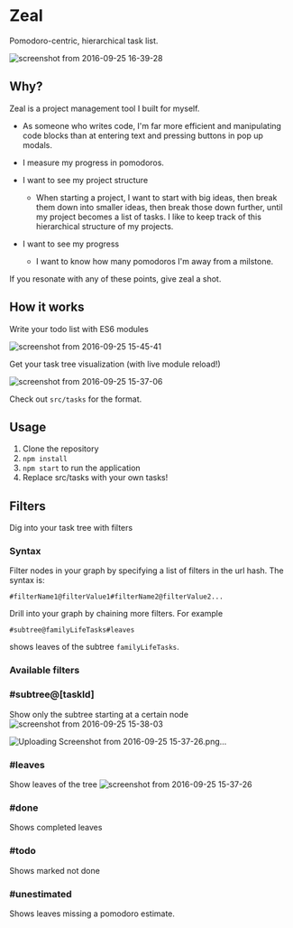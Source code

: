 # Zeal

Pomodoro-centric, hierarchical task list.

![screenshot from 2016-09-25 16-39-28](https://cloud.githubusercontent.com/assets/5866348/18819115/c3c587cc-833e-11e6-810c-f27c198b916c.png)



## Why?

Zeal is a project management tool I built for myself.

- As someone who writes code, I'm far more efficient and manipulating code blocks than at entering text and pressing buttons in pop up modals.

- I measure my progress in pomodoros.

- I want to see my project structure

   - When starting a project, I want to start with big ideas, then break them down into smaller ideas, then break those down further, until my project becomes a list of tasks. I like to keep track of this hierarchical structure of my projects.

- I want to see my progress

  - I want to know how many pomodoros I'm away from a milstone.
  
If you resonate with any of these points, give zeal a shot.


## How it works

Write your todo list with ES6 modules

![screenshot from 2016-09-25 15-45-41](https://cloud.githubusercontent.com/assets/5866348/18818779/e16d38e4-8337-11e6-8e2d-fb9673b58639.png)

Get your task tree visualization (with live module reload!)

![screenshot from 2016-09-25 15-37-06](https://cloud.githubusercontent.com/assets/5866348/18818777/e16983c0-8337-11e6-802b-6e1e6ec6ef84.png)

Check out `src/tasks` for the format.

## Usage

1. Clone the repository
2. `npm install`
3. `npm start` to run the application
4. Replace src/tasks with your own tasks!



## Filters

Dig into your task tree with filters

### Syntax

Filter nodes in your graph by specifying a list of filters in the url hash. The syntax is:

```
#filterName1@filterValue1#filterName2@filterValue2...

```

Drill into your graph by chaining more filters. For example
```
#subtree@familyLifeTasks#leaves
```

shows leaves of the subtree `familyLifeTasks`.


### Available filters

### \#subtree@[taskId]
Show only the subtree starting at a certain node
![screenshot from 2016-09-25 15-38-03](https://cloud.githubusercontent.com/assets/5866348/18818776/e167f064-8337-11e6-9392-8d43828322aa.png)


![Uploading Screenshot from 2016-09-25 15-37-26.png…]()
### \#leaves
Show leaves of the tree
![screenshot from 2016-09-25 15-37-26](https://cloud.githubusercontent.com/assets/5866348/18818778/e16aaca0-8337-11e6-8141-5c735d8226b5.png)

### \#done
Shows completed leaves

### \#todo
Shows marked not done

### \#unestimated
Shows leaves missing a pomodoro estimate.

